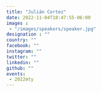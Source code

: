 ```yaml
---
title: "Julián Cortez"
date: 2022-11-04T18:47:55-06:00
images : 
 - "/images/speakers/speaker.jpg"
designation : ""
country: ""
facebook: ""
instagram: ""
twitter: ""
linkedin: ""
github: ""
events: 
 - 2022mty
---
```

